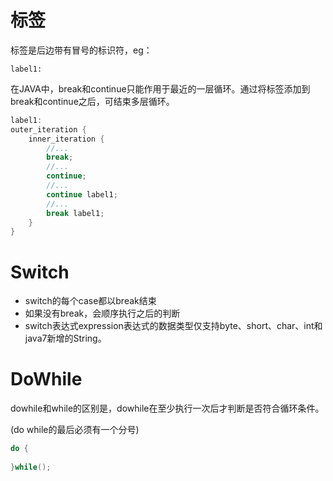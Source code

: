 # 标签
标签是后边带有冒号的标识符，eg：

`label1:`

在JAVA中，break和continue只能作用于最近的一层循环。通过将标签添加到break和continue之后，可结束多层循环。

```java
label1:
outer_iteration {
    inner_iteration {
        //...
        break;
        //...
        continue;
        //...
        continue label1;
        //...
        break label1;
    }
}
```

# Switch
- switch的每个case都以break结束
- 如果没有break，会顺序执行之后的判断
- switch表达式expression表达式的数据类型仅支持byte、short、char、int和java7新增的String。

# DoWhile

dowhile和while的区别是，dowhile在至少执行一次后才判断是否符合循环条件。

(do while的最后必须有一个分号)

```java
do {
    
}while();
```

